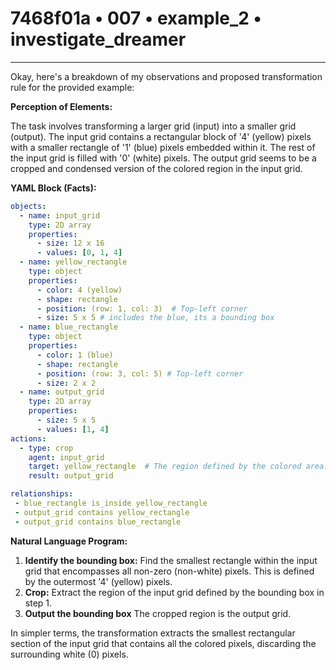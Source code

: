 # 7468f01a • 007 • example_2 • investigate_dreamer

---
Okay, here's a breakdown of my observations and proposed transformation rule for the provided example:

**Perception of Elements:**

The task involves transforming a larger grid (input) into a smaller grid (output). The input grid contains a rectangular block of '4' (yellow) pixels with a smaller rectangle of '1' (blue) pixels embedded within it. The rest of the input grid is filled with '0' (white) pixels. The output grid seems to be a cropped and condensed version of the colored region in the input grid.

**YAML Block (Facts):**



```yaml
objects:
  - name: input_grid
    type: 2D array
    properties:
      - size: 12 x 16
      - values: [0, 1, 4]
  - name: yellow_rectangle
    type: object
    properties:
      - color: 4 (yellow)
      - shape: rectangle
      - position: (row: 1, col: 3)  # Top-left corner
      - size: 5 x 5 # includes the blue, its a bounding box
  - name: blue_rectangle
    type: object
    properties:
      - color: 1 (blue)
      - shape: rectangle
      - position: (row: 3, col: 5) # Top-left corner
      - size: 2 x 2
  - name: output_grid
    type: 2D array
    properties:
      - size: 5 x 5
      - values: [1, 4]
actions:
  - type: crop
    agent: input_grid
    target: yellow_rectangle  # The region defined by the colored area.
    result: output_grid

relationships:
 - blue_rectangle is_inside yellow_rectangle
 - output_grid contains yellow_rectangle
 - output_grid contains blue_rectangle

```



**Natural Language Program:**

1.  **Identify the bounding box:** Find the smallest rectangle within the input grid that encompasses all non-zero (non-white) pixels. This is defined by the outermost '4' (yellow) pixels.
2.  **Crop:** Extract the region of the input grid defined by the bounding box in step 1.
3. **Output the bounding box** The cropped region is the output grid.

In simpler terms, the transformation extracts the smallest rectangular section of the input grid that contains all the colored pixels, discarding the surrounding white (0) pixels.

